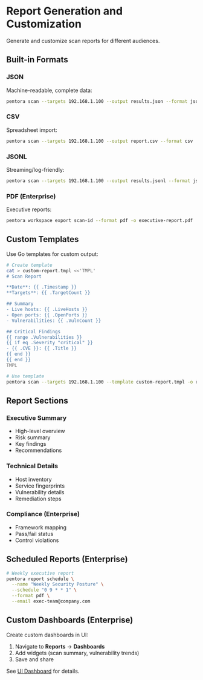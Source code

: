 # Report Generation and Customization

Generate and customize scan reports for different audiences.

## Built-in Formats

### JSON
Machine-readable, complete data:
```bash
pentora scan --targets 192.168.1.100 --output results.json --format json
```

### CSV
Spreadsheet import:
```bash
pentora scan --targets 192.168.1.100 --output report.csv --format csv
```

### JSONL
Streaming/log-friendly:
```bash
pentora scan --targets 192.168.1.100 --output results.jsonl --format jsonl
```

### PDF (Enterprise)
Executive reports:
```bash
pentora workspace export scan-id --format pdf -o executive-report.pdf
```

## Custom Templates

Use Go templates for custom output:

```bash
# Create template
cat > custom-report.tmpl <<'TMPL'
# Scan Report

**Date**: {{ .Timestamp }}
**Targets**: {{ .TargetCount }}

## Summary
- Live hosts: {{ .LiveHosts }}
- Open ports: {{ .OpenPorts }}
- Vulnerabilities: {{ .VulnCount }}

## Critical Findings
{{ range .Vulnerabilities }}
{{ if eq .Severity "critical" }}
- {{ .CVE }}: {{ .Title }}
{{ end }}
{{ end }}
TMPL

# Use template
pentora scan --targets 192.168.1.100 --template custom-report.tmpl -o report.md
```

## Report Sections

### Executive Summary
- High-level overview
- Risk summary
- Key findings
- Recommendations

### Technical Details
- Host inventory
- Service fingerprints
- Vulnerability details
- Remediation steps

### Compliance (Enterprise)
- Framework mapping
- Pass/fail status
- Control violations

## Scheduled Reports (Enterprise)

```bash
# Weekly executive report
pentora report schedule \
  --name "Weekly Security Posture" \
  --schedule "0 9 * * 1" \
  --format pdf \
  --email exec-team@company.com
```

## Custom Dashboards (Enterprise)

Create custom dashboards in UI:
1. Navigate to **Reports** → **Dashboards**
2. Add widgets (scan summary, vulnerability trends)
3. Save and share

See [UI Dashboard](/api/ui/dashboard) for details.
